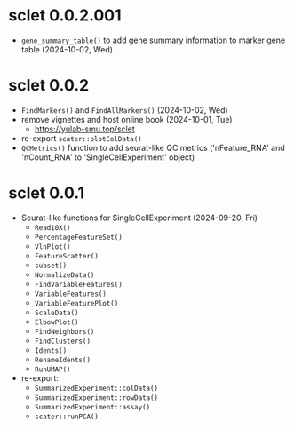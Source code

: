 # sclet 0.0.2.001

+ `gene_summary_table()` to add gene summary information to marker gene table (2024-10-02, Wed)

# sclet 0.0.2

+ `FindMarkers()` and `FindAllMarkers()` (2024-10-02, Wed)
+ remove vignettes and host online book (2024-10-01, Tue)
    - <https://yulab-smu.top/sclet>
+ re-export `scater::plotColData()` 
+ `QCMetrics()` function to add seurat-like QC metrics ('nFeature_RNA' and 'nCount_RNA' to 'SingleCellExperiment' object)

# sclet 0.0.1

+ Seurat-like functions for SingleCellExperiment (2024-09-20, Fri)
    - `Read10X()`
    - `PercentageFeatureSet()`
    - `VlnPlot()`
    - `FeatureScatter()`
    - `subset()`
    - `NormalizeData()`
    - `FindVariableFeatures()`
    - `VariableFeatures()`
    - `VariableFeaturePlot()`
    - `ScaleData()`
    - `ElbowPlot()`
    - `FindNeighbors()`
    - `FindClusters()`
    - `Idents()`
    - `RenameIdents()`
    - `RunUMAP()`
+ re-export:
    - `SummarizedExperiment::colData()`
    - `SummarizedExperiment::rowData()`
    - `SummarizedExperiment::assay()`
    - `scater::runPCA()`
